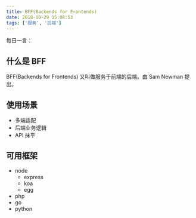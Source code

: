 ```yaml
---
title: BFF(Backends for Frontends)
date: 2018-10-29 15:08:53
tags: ['服务', '后端']
---
```


每日一言：

## 什么是 BFF

BFF(Backends for Frontends) 又叫做服务于前端的后端。由 Sam Newman 提出。

## 使用场景

- 多端适配
- 后端业务逻辑
- API 抹平

## 可用框架

- node
    - express
    - koa
    - egg
- php
- go
- python
